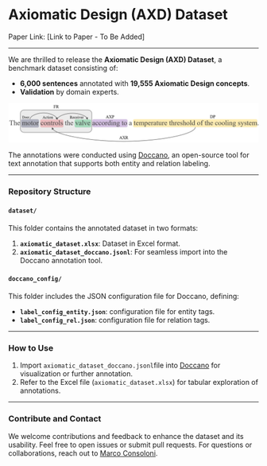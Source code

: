 # Axiomatic Design (AXD) Dataset

Paper Link:
[Link to Paper - To Be Added]

---

We are thrilled to release the **Axiomatic Design (AXD) Dataset**, a benchmark dataset consisting of:

- **6,000 sentences** annotated with **19,555 Axiomatic Design concepts**.
- **Validation** by domain experts.

![Dataset Overview](https://github.com/Marco-Consoloni/axiomatic-design-dataset/blob/main/images/annotated_sentence_background.jpg)

The annotations were conducted using [Doccano](https://doccano.github.io/doccano/), an open-source tool for text annotation that supports both entity and relation labeling.

---

### Repository Structure

#### `dataset/`
This folder contains the annotated dataset in two formats:
1. **`axiomatic_dataset.xlsx`**: Dataset in Excel format.
2. **`axiomatic_dataset_doccano.jsonl`**: For seamless import into the Doccano annotation tool.

#### `doccano_config/`
This folder includes the JSON configuration file for Doccano, defining:
- **`label_config_entity.json`**: configuration file for entity tags.
- **`label_config_rel.json`**: configuration file for relation tags.

---

### How to Use
1. Import `axiomatic_dataset_doccano.jsonl`file into [Doccano](https://doccano.github.io/doccano/) for visualization or further annotation.
2. Refer to the Excel file (`axiomatic_dataset.xlsx`) for tabular exploration of annotations.

---
### Contribute and Contact
We welcome contributions and feedback to enhance the dataset and its usability. Feel free to open issues or submit pull requests.
For questions or collaborations, reach out to [Marco Consoloni](marco.consoloni@phd.unipi.it).


